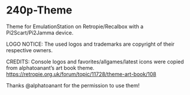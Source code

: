 # 240p-Theme
Theme for EmulationStation on Retropie/Recalbox with a Pi2Scart/Pi2Jamma device.

LOGO NOTICE:
The used logos and trademarks are copyright of their respective owners.

CREDITS:
Console logos and favorites/allgames/latest icons were copied from alphatoanant’s art book theme. https://retropie.org.uk/forum/topic/11728/theme-art-book/108

Thanks @alphatoanant for the permission to use them!
